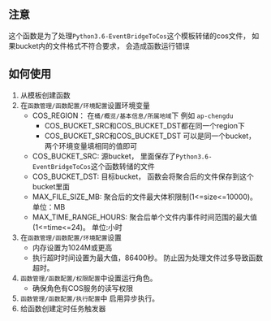 ## 注意
这个函数是为了处理`Python3.6-EventBridgeToCos`这个模板转储的cos文件， 如果bucket内的文件格式不符合要求， 会造成函数运行错误

## 如何使用
1. 从模板创建函数
2. 在`函数管理/函数配置/环境配置`设置环境变量
   + COS_REGION： 在`桶/概览/基本信息/所属地域`下 例如 `ap-chengdu`
      - COS_BUCKET_SRC和COS_BUCKET_DST都在同一个region下
      - COS_BUCKET_SRC和COS_BUCKET_DST 可以是同一个bucket， 两个环境变量填相同的值即可
   + COS_BUCKET_SRC: 源bucket， 里面保存了`Python3.6-EventBridgeToCos`这个函数转储的文件
   + COS_BUCKET_DST: 目标bucket， 函数会将聚合后的文件保存到这个bucket里面
   + MAX_FILE_SIZE_MB: 聚合后的文件最大体积限制(1<=size<=10000)。 单位：MB
   + MAX_TIME_RANGE_HOURS: 聚合后单个文件内事件时间范围的最大值(1<=time<=24)。 单位:小时
3. 在`函数管理/函数配置/环境配置`设置
   + 内存设置为1024M或更高
   + 执行超时时间设置为最大值，86400秒。 防止因为处理文件过多导致函数超时。
4. `函数管理/函数配置/权限配置`中设置运行角色。 
   + 确保角色有COS服务的读写权限
5. `函数管理/函数配置/执行配置`中 启用异步执行。
6. 给函数创建定时任务触发器
